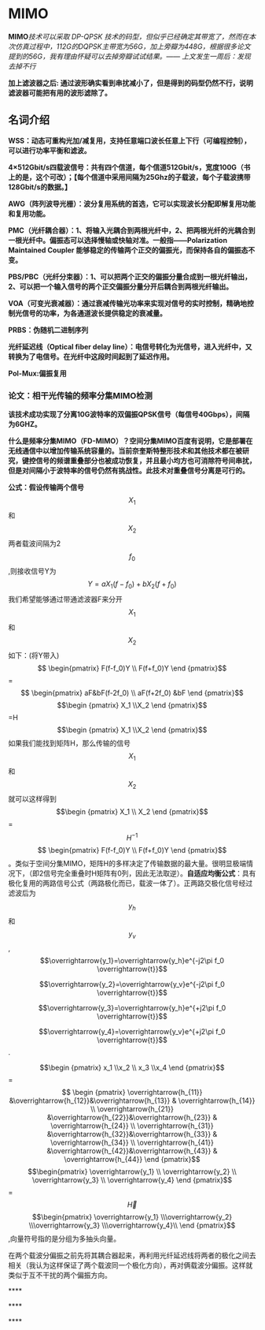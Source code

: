 # MIMO

**MIMO**_技术可以采取 DP-QPSK 技术的码型，但似乎已经确定其带宽了，然而在本次仿真过程中，112G的DQPSK主带宽为56G，加上旁瓣为448G，根据很多论文提到的56G，我有理由怀疑可以去掉旁瓣试试结果。—— 上文发生一周后：发现去掉不行_

**加上滤波器之后: 通过波形确实看到串扰减小了，但是得到的码型仍然不行，说明滤波器可能把有用的波形滤除了。**

## **名词介绍**

**WSS：动态可重构光加/减复用，支持任意端口波长任意上下行（可编程控制），可以进行功率平衡和滤波。**

**4×512Gbit/s四载波信号：共有四个信道，每个信道512Gbit/s，宽度100G（书上的是，这个可改）；【每个信道中采用间隔为25Ghz的子载波，每个子载波携带128Gbit/s的数据。】**

**AWG（阵列波导光栅）：波分复用系统的首选，它可以实现波长分配即解复用功能和复用功能。**

**PMC（光纤耦合器）：1、将输入光耦合到两根光纤中，2、把两根光纤的光耦合到一根光纤中。偏振态可以选择慢轴或快轴对准。一般指——Polarization Maintained Coupler 能够稳定的传输两个正交的偏振光，而保持各自的偏振态不变。**

**PBS/PBC（光纤分束器）：1、可以把两个正交的偏振分量合成到一根光纤输出，2、可以把一个输入信号的两个正交偏振分量分开后耦合到两根光纤输出。**

**VOA（可变光衰减器）：通过衰减传输光功率来实现对信号的实时控制，精确地控制光信号的功率，为各通道波长提供稳定的衰减量。**

**PRBS：伪随机二进制序列**

**光纤延迟线（Optical fiber delay line）：电信号转化为光信号，进入光纤中，又转换为了电信号。在光纤中这段时间起到了延迟作用。**

**Pol-Mux:偏振复用**

### **论文：相干光传输的频率分集MIMO检测**

**该技术成功实现了分离10G波特率的双偏振QPSK信号（每信号40Gbps），间隔为6GHZ。**

**什么是频率分集MIMO（FD-MIMO）？空间分集MIMO百度有说明，它是部署在无线通信中以增加传输系统容量的。当前奈奎斯特整形技术和其他技术都在被研究，键控信号的频谱重叠部分也被成功恢复，并且最小均方也可消除符号间串扰，但是对间隔小于波特率的信号仍然有挑战性。此技术对重叠信号分离是可行的。**

**公式：假设传输两个信号**$$X_1$$和$$X_2$$两者载波间隔为2$$f_0$$,则接收信号Y为$$Y=aX_1(f-f_0)+bX_2(f+f_0)$$我们希望能够通过带通滤波器F来分开$$X_1$$和$$X_2$$如下：\(将Y带入\)$$ \begin{pmatrix} F(f-f_0)Y \\ F(f+f_0)Y \end {pmatrix}$$=$$ \begin{pmatrix} aF&bF(f-2f_0) \\ aF(f+2f_0) &bF \end {pmatrix}$$$$\begin {pmatrix} X_1 \\X_2 \end {pmatrix}$$=H$$\begin {pmatrix} X_1 \\X_2 \end {pmatrix}$$如果我们能找到矩阵H，那么传输的信号$$X_1$$和$$X_2$$就可以这样得到$$\begin {pmatrix} X_1 \\ X_2 \end {pmatrix}$$=$$H^{-1}$$$$ \begin{pmatrix} F(f-f_0)Y \\ F(f+f_0)Y \end {pmatrix}$$。类似于空间分集MIMO，矩阵H的多样决定了传输数据的最大量。很明显极端情况下，（即2信号完全重叠时H矩阵有0列，因此无法取逆）。**自适应均衡公式**：具有极化复用的两路信号公式（两路极化而已，载波一体了）。正两路交极化信号经过滤波后为$$y_h$$和$$y_v$$,$$\overrightarrow{y_1}=\overrightarrow{y_h}e^{-j2\pi f_0 \overrightarrow{t}}$$

$$\overrightarrow{y_2}=\overrightarrow{y_v}e^{-j2\pi f_0 \overrightarrow{t}}$$

$$\overrightarrow{y_3}=\overrightarrow{y_h}e^{+j2\pi f_0 \overrightarrow{t}}$$

$$\overrightarrow{y_4}=\overrightarrow{y_v}e^{+j2\pi f_0 \overrightarrow{t}}$$.

$$\begin {pmatrix} x_1 \\x_2 \\ x_3 \\x_4 \end {pmatrix}$$=$$ \begin {pmatrix} \overrightarrow{h_{11}} &\overrightarrow{h_{12}}&\overrightarrow{h_{13}} & \overrightarrow{h_{14}} \\ \overrightarrow{h_{21}} &\overrightarrow{h_{22}}&\overrightarrow{h_{23}} & \overrightarrow{h_{24}} \\  \overrightarrow{h_{31}} &\overrightarrow{h_{32}}&\overrightarrow{h_{33}} & \overrightarrow{h_{34}} \\  \overrightarrow{h_{41}} &\overrightarrow{h_{42}}&\overrightarrow{h_{43}} & \overrightarrow{h_{44}}   \end {pmatrix}$$$$\begin{pmatrix} \overrightarrow{y_1} \\  \overrightarrow{y_2} \\  \overrightarrow{y_3} \\  \overrightarrow{y_4}  \end {pmatrix}$$=$$\overrightarrow H$$$$\begin{pmatrix} \overrightarrow{y_1}  \\\overrightarrow{y_2}  \\\overrightarrow{y_3}  \\\overrightarrow{y_4}\\ \end {pmatrix}$$,向量符号指的是分组为多抽头向量。

在两个载波分偏振之前先将其耦合器起来，再利用光纤延迟线将两者的极化之间去相关（我认为这样保证了两个载波同一个极化方向），再对俩载波分偏振。这样就类似于互不干扰的两个偏振方向。

\*\*\*\*

\*\*\*\*

\*\*\*\*


